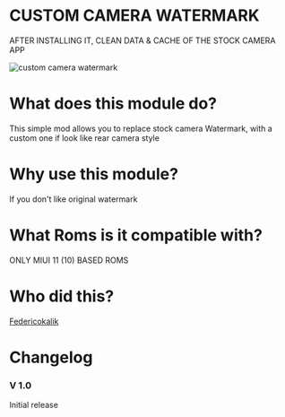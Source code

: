 # CUSTOM CAMERA WATERMARK

AFTER INSTALLING IT, CLEAN DATA & CACHE OF THE STOCK CAMERA APP

![custom camera watermark](https://i.ibb.co/TcCBCRN/cwm.jpg)

# What does this module do?
This simple mod allows you to replace stock camera Watermark, with a custom one if look like rear camera style

# Why use this module?

If you don't like original watermark

# What Roms is it compatible with?

ONLY MIUI 11 (10) BASED ROMS

# Who did this?

[Federicokalik](https://github.com/Federicokalik) 

# Changelog


### V 1.0

Initial release

